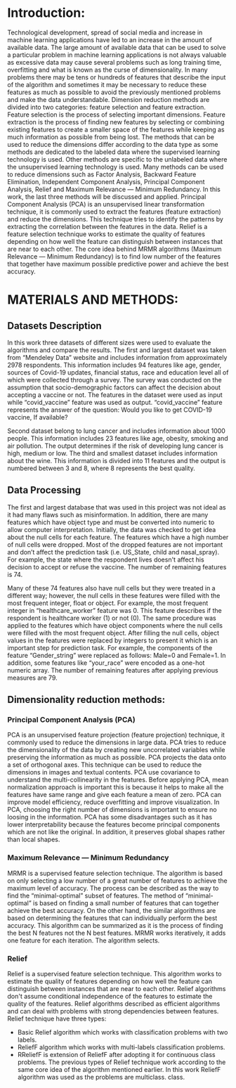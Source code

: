# Introduction:
Technological development, spread of social media and increase in machine learning applications have led to an increase in the amount of available data. The large amount of available data that can be used to solve a particular problem in machine learning applications is not always valuable as excessive data may cause several problems such as long training time, overfitting and what is known as the curse of dimensionality.
In many problems there may be tens or hundreds of features that describe the input of the algorithm and sometimes it may be necessary to reduce these features as much as possible to avoid the previously mentioned problems and make the data understandable.
Dimension reduction methods are divided into two categories: feature selection and feature extraction.
Feature selection is the process of selecting important dimensions.
Feature extraction is the process of finding new features by selecting or combining existing features to create a smaller space of the features while keeping as much information as possible from being lost.
The methods that can be used to reduce the dimensions differ according to the data type as some methods are dedicated to the labeled data where the supervised learning technology is used. Other methods are specific to the unlabeled data where the unsupervised learning technology is used.
Many methods can be used to reduce dimensions such as Factor Analysis, Backward Feature Elimination, Independent Component Analysis, Principal Component Analysis, Relief and Maximum Relevance — Minimum Redundancy. In this work, the last three methods will be discussed and applied.
Principal Component Analysis (PCA) is an unsupervised linear transformation technique, it is commonly used to extract the features (feature extraction) and reduce the dimensions. This technique tries to identify the patterns by extracting the correlation between the features in the data. Relief is a feature selection technique works to estimate the quality of features depending on how well the feature can distinguish between instances that are near to each other. The core idea behind MRMR algorithms (Maximum Relevance — Minimum Redundancy) is to find low number of the features that together have maximum possible predictive power and achieve the best accuracy.
# MATERIALS AND METHODS:
## Datasets Description
In this work three datasets of different sizes were used to evaluate the algorithms and compare the results.
The first and largest dataset was taken from “Mendeley Data” website and includes information from approximately 2978 respondents. This information includes 94 features like age, gender, sources of Covid-19 updates, financial status, race and education level all of which were collected through a survey.
The survey was conducted on the assumption that socio-demographic factors can affect the decision about accepting a vaccine or not. The features in the dataset were used as input while “covid_vaccine” feature was used as output. “covid_vaccine” feature represents the answer of the question: Would you like to get COVID-19 vaccine, If available?

Second dataset belong to lung cancer and includes information about 1000 people. This information includes 23 features like age, obesity, smoking and air pollution. The output determines if the risk of developing lung cancer is high, medium or low.
The third and smallest dataset includes information about the wine. This information is divided into 11 features and the output is numbered between 3 and 8, where 8 represents the best quality.
## Data Processing
The first and largest database that was used in this project was not ideal as it had many flaws such as misinformation. In addition, there are many features which have object type and must be converted into numeric to allow computer interpretation.
Initially, the data was checked to get idea about the null cells for each feature. The features which have a high number of null cells were dropped. Most of the dropped features are not important and don’t affect the prediction task (i.e. US_State, child and nasal_spray). For example, the state where the respondent lives doesn&#39;t affect his decision to accept or refuse the vaccine. The number of remaining features is 74.

Many of these 74 features also have null cells but they were treated in a different way; however, the null cells in these features were filled with the most frequent integer, float or object. For example, the most frequent integer in “healthcare_worker” feature was 0. This feature describes if the respondent is healthcare worker (1) or not (0).
The same procedure was applied to the features which have object components where the null cells were filled with the most frequent object. After filling the null cells, object values in the features were replaced by integers to present it which is an important step for prediction task. For example, the components of the feature “Gender_string” were replaced as follows: Male=0 and Female=1. In addition, some features like “your_race” were encoded as a one-hot numeric array. The number of remaining features after applying previous measures are 79.
## Dimensionality reduction methods:
### Principal Component Analysis (PCA)
PCA is an unsupervised feature projection (feature projection) technique, it commonly used to reduce the dimensions in large data. PCA tries to reduce the dimensionality of the data by creating new uncorrelated variables while preserving the information as much as possible. PCA projects the data onto a set of orthogonal axes. This technique can be used to reduce the dimensions in images and textual contents. PCA use covariance to understand the multi-collinearity in the features.
Before applying PCA, mean normalization approach is important this is because it helps to make all the features have same range and give each feature a mean of zero.
PCA can improve model efficiency, reduce overfitting and improve visualization.
In PCA, choosing the right number of dimensions is important to ensure no loosing in the information. PCA has some disadvantages such as it has lower interpretability because the features become principal components which are not like the original. In addition, it preserves
global shapes rather than local shapes.

### Maximum Relevance — Minimum Redundancy
MRMR is a supervised feature selection technique. The algorithm is based on only selecting a low number of a great number of features to achieve the maximum level of accuracy. The process can be described as the way to find the “minimal-optimal” subset of features.
The method of “minimal-optimal” is based on finding a small number of features that can together achieve the best accuracy. On the other hand, the similar algorithms are based on determining the features that can individually perform the best accuracy. This algorithm can be summarized as it is the process of finding the best N features not the N best features.
MRMR works iteratively, it adds one feature for each iteration. The algorithm selects.

### Relief
Relief is a supervised feature selection technique. This algorithm works to estimate the quality of features depending on how well the feature can distinguish between instances that are near to each other. Relief algorithms don&#39;t assume conditional independence of the features to estimate the quality of the features. Relief algorithms described as efficient algorithms and can deal with problems with strong dependencies between features.
Relief technique have three types:
- Basic Relief algorithm which works with classification problems with two labels.
- ReliefF algorithm which works with multi-labels classification problems.
- RReliefF is extension of ReliefF after adopting it for continuous class problems.
The previous types of Relief technique work according to the same core idea of the algorithm mentioned earlier. In this work ReliefF algorithm was used as the problems are multiclass.
class.
